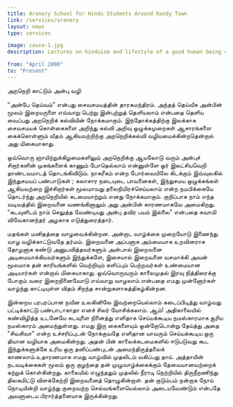 ```yaml
---
title: Aranery School for Hindu Students Around Kandy Town
link: /services/aranery
layout: news
type: services

image: cause-1.jpg
description: Lectures on hinduism and lifestyle of a good human being conducted for students around Kandy town and nearby areas free of charge every sunday.

from: "April 2000"
to: "Present"
---
```


அறநெறி காட்டும் அன்பு வழி

“அன்பே தெய்வம்” என்பது சைவசமயத்தின் தாரகமந்திரம். அந்தத் தெய்வீக அன்பின் மூலம் இறையருளை எவ்வாறு பெற்று இன்புற்றுத் தெளியலாம் என்பதை தெளிய வைப்பது அறநெறிக் கல்வியின் நோக்கமாகும். இந்தோக்கத்திற்கு இலக்காக சைவசமயக் கொள்கைகளை அறிந்து கல்வி அறிவு ஒழுக்கமுறைகள் ஆசாரங்களை கைக்கொள்ளும் வீதம் ஆகியவற்றிற்கு அறநெறிக்கல்வி வழியமைக்கின்றதென்றால் அது மிகையாகாது.

ஒவ்வொரு ஞாயிற்றுக்கிழமைகளிலும் அறநெறிக்கு ஆயலோடு வரும் அன்புச் சிறார்களின் முகங்களைக் காணும் போதெல்லாம் என்னுள்ளே ஓர் இலட்சியவெறி தாண்டவமாடத் தொடங்கிவிடும். நாகரீகம் என்ற போர்வையிலே கிடக்கும் இவ்வுலகில் இந்துசமயப் பண்பாடுகள் ; கலாசார நடையுடை பாவனைகள், இந்துசமய ஒழுக்கங்கள் ஆகியவற்றை இச்சிறார்கள் மூலமாவது தலைநிமிரச்செய்யலாம் என்ற நமபிக்கையே தொடர்ந்து அறநெறியில் கடமையாற்றும் எனது நோக்கமாகும். குறிப்பாக நாம் எந்த வடிவத்தில் இறைவனை வணங்கினாலும் அது அன்பின் காரணமாகவே அமைகிறது. “கடவுளிடம் நாம் செலுத்த வேண்டியது அன்பு தவிர பயம் இல்லை" என்பதை சுவாமி விவேகானந்தர் அழகாக எடுத்துரைத்தார்.

மதங்கள் மனிதத்தை வாழவைக்கின்றன. அன்றாட வாழ்க்கை முறையோடு இணைந்து வாழ வழிக்காட்டுவதே தர்மம். இறைவனை அப்பனாக அம்மையாக உறவினராக தோழனாக கண்டு அனுபவித்தவர்களும் அன்பால் இறைவனை அடிமையாக்கியவர்களும் இந்துக்களே, இசையால் இறைவனை வசமாக்கி அவன் மூலமாக தன் காரியங்களில் வெற்றியும் களிப்பும் பெற்றவர்கள் உண்மையான அடியார்கள் என்றால் மிகையாகாது. ஒவ்வொருவரும் காலைமுதல் இரவு நித்திரைக்கு போகும் வரை இறைநினைவோடு எவ்வாறு வாழலாம் என்பதை எமது முன்னோர்கள் வாழ்ந்து காட்டியுள்ள விதம் சிறந்த சான்றுகளாகத்திகழ்கின்றன.

இன்றைய பரபரப்பான நவீன உலகினிலே இவற்றையெல்லாம் கடைப்பிடித்து வாழ்வது பட்டிக்காட்டு பண்பாடாகாதா எனச் சிலர் யோசிக்கலாம். ஆம்! அதிகாலையில் கண்விழித்த உடனேயே கடவுளை நினைத்து எளிதாக செய்யக்கூடிய நமஸ்காரமாக சூரிய நமஸ்காரம் அமைந்துள்ளது. எமது இரு கைகளையும் ஒன்றோடொன்று தேய்த்து அதை “சிவசிவா” என்ற உச்சரிப்புடன் நோக்குவதே எளிதான யாவரும் செய்யக்கூடிய ஒரு தியான வழியாக அமைகின்றது. அதன் பின் காலைக்கடமைகளில் ஈடுபடுவது கூட இந்துக்களுக்கே உரிய ஒரு தனிப்பண்புடன் அமைந்திருத்தலைக் காணலாம்.உதாரணமாக எமது வாழ்வில் முதலிடம் வகிப்பது தாய். அத்தாயின் நடவடிக்கைகள் மூலம் ஒரு குழந்தை தன் முழுவாழ்க்கைக்கும் தேவையானவற்றைக் கற்றுக் கொள்கின்றது. காலையில் எழுந்ததும் முதலில் நீராடி நெற்றியில் திருநீறணிந்து திலகமிட்டு விளக்கேற்றி இறைவனைத் தொழுகின்றாள். தன் குடும்பம் நன்றாக நோய் நொடியின்றி வாழ்ந்து குறைவற்ற செல்வங்களையெல்லாம் அடையவேண்டும் என்பதே அவளுடைய பிரார்த்தனையாக இருக்கின்றது.